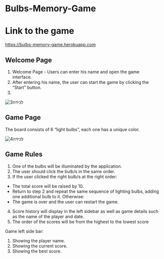 # Bulbs-Memory-Game

# Link to the game
https://bulbs-memory-game.herokuapp.com

## Welcome Page
1. Welcome Page - Users can enter his name and open the game interface.
2. After entering his name, the user can start the game by clicking the “Start” button.
3. 
![‏‏לכידה3](https://user-images.githubusercontent.com/57434735/114935103-6e922100-9e43-11eb-91e2-300471d6936c.PNG)

## Game Page
The board consists of 6 “light bulbs”, each one has a unique color.

![‏‏לכידה4](https://user-images.githubusercontent.com/57434735/114935186-8b2e5900-9e43-11eb-9f6a-4e437b2c9433.PNG)

## Game Rules
1. One of the bulbs will be illuminated by the application.
2. The user should click the bulb/s in the same order.
3. If the user clicked the right bulb/s at the right order:
  * The total score will be raised by 10.
  * Return to step 2 and repeat the same sequence of lighting
  bulbs, adding one additional bulb to it.
  Otherwise:
  * The game is over and the user can restart the game.
4. Score history will display in the left sidebar as well as game details such as the name of
the player and date.
5. The order of the scores will be from the highest to the lowest score

Game left side bar:
1. Showing the player name.
2. Showing the current score.
3. Showing the best score.





 
